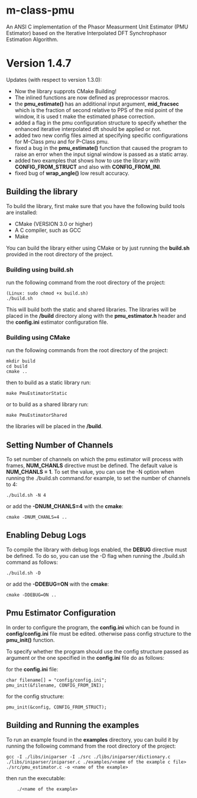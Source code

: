 # __m-class-pmu__
An ANSI C implementation of the Phasor Measurment Unit Estimator (PMU Estimator) based on the Iterative Interpolated DFT Synchrophasor Estimation Algorithm.
# Version 1.4.7
Updates (with respect to version 1.3.0):

- Now the library supprots CMake Building!
- The inlined functions are now defined as preprocessor macros.
- the __pmu_estimate()__ has an additional input argument, __mid_fracsec__ which is the fraction of second relative to PPS of the mid point of the window, it is used t make the estimated phase correction.
- added a flag in the pmu configuration structure to specify whether the enhanced iterative interpolated dft should be applied or not.
- added two new config files aimed at specifying specific configurations for M-Class pmu and for P-Class pmu.
- fixed a bug in the __pmu_estimate()__ function that caused the program to raise an error when the input signal window is passed as a static array.
- added two examples that shows how to use the library with __CONFIG_FROM_STRUCT__ and also with __CONFIG_FROM_INI__.
- fixed bug of __wrap_angle()__ low result accuracy.

## __Building the library__
To build the library, first make sure that you have the following build tools are installed:

- CMake (VERSION 3.0 or higher)
- A C compiler, such as GCC
- Make

You can build the library either using CMake or by just running the __build.sh__ provided in the root directory of the project.
### __Building using build.sh__

run the following command from the root directory of the project:

    (Linux: sudo chmod +x build.sh)
    ./build.sh

This will build both the static and shared libraries. The libraries will be placed in the __/build__ directory along with the __pmu_estimator.h__ header and the __config.ini__ estimator configuration file.

### __Building using CMake__

run the following commands from the root directory of the project:

    mkdir build
    cd build
    cmake ..

then to build as a static library run:

    make PmuEstimatorStatic

or to build as a shared library run:

    make PmuEstimatorShared

the libraries will be placed in the __/build__.
## __Setting Number of Channels__
To set number of channels on which the pmu estimator will process with frames, __NUM_CHANLS__ directive must be defined. The default value is __NUM_CHANLS = 1__. To set the value, you can use the -N option when running the ./build.sh command.for example, to set the number of channels to 4:

    ./build.sh -N 4

or add the __-DNUM_CHANLS=4__ with the __cmake__:

    cmake -DNUM_CHANLS=4 ..

## __Enabling Debug Logs__
To compile the library with debug logs enabled, the __DEBUG__ directive must be defined. To do so, you can use the -D flag when running the ./build.sh command as follows:

    ./build.sh -D

or add the __-DDEBUG=ON__ with the __cmake__:

    cmake -DDEBUG=ON ..

## __Pmu Estimator Configuration__

In order to configure the program, the __config.ini__ which can be found in __config/config.ini__ file must be edited. otherwise pass config structure to the __pmu_init()__ function.

To specify whether the program should use the config structure passed as argument or the one specified in the __config.ini__ file do as follows:

for the __config.ini__ file:

    char filename[] = "config/config.ini";
    pmu_init(&filename, CONFIG_FROM_INI);

for the config structure:
    
    pmu_init(&config, CONFIG_FROM_STRUCT);

## __Building and Running the examples__

To run an example found in the __examples__ directory, you can build it by running the following command from the root directory of the project:

    gcc -I ./libs/iniparser -I ./src ./libs/iniparser/dictionary.c ./libs/iniparser/iniparser.c ./examples/<name of the example c file> ./src/pmu_estimator.c -o <name of the example>

then run the executable:
    
        ./<name of the example>
